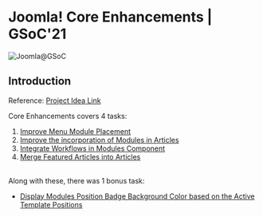 #  Joomla! Core Enhancements | GSoC'21 

![Joomla@GSoC](https://community.joomla.org/images/blogs/2021/GSoC-CJO-Blogpost-Students-2021-Feature-enhancement-Yatharth-Vyas.png)


## Introduction

Reference: [Project Idea Link](https://docs.joomla.org/GSoC_2021_Project_Ideas#Project_III:_Feature_enhancement)

Core Enhancements covers 4 tasks:

1. [Improve Menu Module Placement](#improve-menu-module-placement)
2. [Improve the incorporation of Modules in Articles](#improve-the-incorporation-of-modules-in-articles)
3. [Integrate Workflows in Modules Component](#integrate-workflows-in-modules-component)
4. [Merge Featured Articles into Articles](#merge-featured-articles-into-articles)

<br>
Along with these, there was 1 bonus task:

- [Display Modules Position Badge Background Color based on the Active Template Positions](#modules-position-badge)



